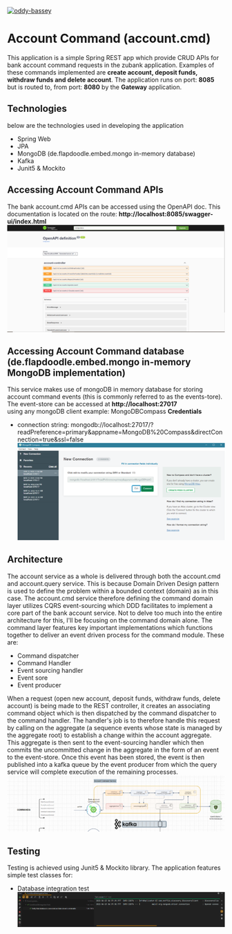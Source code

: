 [![oddy-bassey](https://circleci.com/gh/oddy-bassey/account.cmd.svg?style=svg)](https://circleci.com/gh/oddy-bassey/account.cmd)

# Account Command (account.cmd)
This application is a simple Spring REST app which provide CRUD APIs for bank account command requests in the zubank application.
Examples of these commands implemented are **create account, deposit funds, withdraw funds and delete account**.
The application runs on port: **8085** but is routed to, from port: **8080** by the **Gateway** application.

Technologies
-
below are the technologies used in developing the application
* Spring Web
* JPA
* MongoDB (de.flapdoodle.embed.mongo in-memory database)
* Kafka
* Junit5 & Mockito

Accessing Account Command APIs
-
The bank account.cmd APIs can be accessed using the OpenAPI doc. This documentation is located on the route: **http://localhost:8085/swagger-ui/index.html** <br>
![alt text](https://github.com/oddy-bassey/account.cmd/blob/main/src/main/resources/screen_shots/acc_cmd_doc.PNG?raw=true)

Accessing Account Command database (de.flapdoodle.embed.mongo in-memory MongoDB implementation)
-
This service makes use of mongoDB in memory database for storing account command events (this is commonly referred to as the events-tore). 
The event-store can be accessed at **http://localhost:27017** <br> using any mongoDB client example: MongoDBCompass
**Credentials**
* connection string: mongodb://localhost:27017/?readPreference=primary&appname=MongoDB%20Compass&directConnection=true&ssl=false
  <br>
![alt text](https://github.com/oddy-bassey/account.cmd/blob/main/src/main/resources/screen_shots/mongodb.PNG?raw=true)

Architecture
-
The account service as a whole is delivered through both the account.cmd and account.query service. This is because Domain 
Driven Design pattern is used to define the problem within a bounded context (domain) as in this case. The account.cmd service therefore
defining the command domain layer utilizes CQRS event-sourcing which DDD facilitates to implement a core part of the bank account service.
Not to delve too much into the entire architecture for this, I'll be focusing on the command domain alone. The command layer features
key important implementations which functions together to deliver an event driven process for the command module. These are:
* Command dispatcher
* Command Handler
* Event sourcing handler
* Event sore
* Event producer <br>

When a request (open new account, deposit funds, withdraw funds, delete account) is being made to the REST controller, 
it creates an associating command object which is then dispatched by the command dispatcher to the command handler. The handler's job is
to therefore handle this request by calling on the aggregate (a sequence events whose state is managed by the aggregate root) to
establish a change within the account aggregate. This aggregate is then sent to the event-sourcing handler which then commits the 
uncommitted change in the aggregate in the form of an event to the event-store. Once this event has been stored, the event is then published
into a kafka queue by the event producer from which the query service will complete execution of the remaining processes.<br>
![alt text](https://github.com/oddy-bassey/account.cmd/blob/main/src/main/resources/screen_shots/acc_cmd_arch.PNG?raw=true)

Testing
-
Testing is achieved using Junit5 & Mockito library. The application features simple test classes for: <br>
* Database integration test
  ![alt text](https://github.com/oddy-bassey/account.cmd/blob/main/src/main/resources/screen_shots/acc_db_Itest.PNG?raw=true)